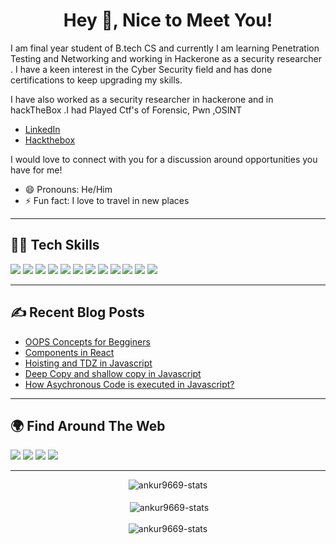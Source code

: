 <h1 align="center">Hey 👋, Nice to Meet You!</h1>


<div align="center">

<!-- ![Header Image](https://github.com/hsnice16/hsnice16/blob/main/Linked_Header_2.PNG) -->

</div>

I am final year student of B.tech CS and currently I am learning Penetration Testing and Networking and working in Hackerone as a security researcher . I have a keen interest in the Cyber Security field and has done certifications to keep upgrading my skills.


I have also worked as a security researcher  in hackerone and in hackTheBox .I had Played Ctf's of Forensic, Pwn ,OSINT


- [LinkedIn](https://www.linkedin.com/in/sanskar-r-2437381a1)
- [Hackthebox](https://app.hackthebox.com/profile/300428)

I would love to connect with you for a discussion around opportunities you have for me!

- 😄 Pronouns: He/Him
- ⚡ Fun fact: I love to travel in new places 

---

## 👨‍💻 Tech Skills

![](https://img.shields.io/badge/HTML5-E34F26?style=for-the-badge&logo=html5&logoColor=white)
![](https://img.shields.io/badge/CSS3-1572B6?style=for-the-badge&logo=css3&logoColor=white)
![](https://img.shields.io/badge/JavaScript-F7DF1E?style=for-the-badge&logo=javascript&logoColor=black)
![](https://img.shields.io/badge/Node.js-43853D?style=for-the-badge&logo=node.js&logoColor=white)
![](https://img.shields.io/badge/TypeScript-007ACC?style=for-the-badge&logo=typescript&logoColor=white)
![](https://img.shields.io/badge/React-20232A?style=for-the-badge&logo=react&logoColor=61DAFB)
![](https://img.shields.io/badge/Markdown-000000?style=for-the-badge&logo=markdown&logoColor=white)
![](https://img.shields.io/badge/Git-F05032?style=for-the-badge&logo=git&logoColor=white)
![](https://img.shields.io/badge/Netlify-00C7B7?style=for-the-badge&logo=netlify&logoColor=white)
![](https://img.shields.io/badge/Java-eb4c34?style=for-the-badge&logo=java&logoColor=black)
![](https://img.shields.io/badge/Android-51fc42?style=for-the-badge&logo=android&logoColor=black)
![](https://img.shields.io/badge/redux-0AC97F?style=for-the-badge&logo=redux&logoColor=white)

---

## ✍️ Recent Blog Posts

<!-- <table align="center">
  <tr>
    <td width="50%"> -->

<!-- BLOG-POST-LIST:START -->

- [OOPS Concepts for Begginers](https://hashnode.com/post/oops-concepts-easily-explained-ckseoyss00nttt2s1hl0jha0x)
- [Components in React](https://hashnode.com/post/lets-learn-about-components-in-react-js-ckonynmna0edz6ds1a6rc3f5e)
- [Hoisting and TDZ in Javascript](https://hashnode.com/post/what-is-hoisting-in-javascript-and-temporal-dead-zone-cky9ukzkj1btp5ns14v7n68pi)
- [Deep Copy and shallow copy in Javascript](https://hashnode.com/post/what-is-deep-copy-and-shallow-copy-in-javascript-ckyd72pjr03o03ks15joi5uor)
- [How Asychronous Code is executed in Javascript?](https://hashnode.com/post/how-asynchronous-code-is-executed-in-javascript-cky77u6hy0hk75ns1gqz50gu2)

<!-- BLOG-POST-LIST:END -->

<!-- </td>
  </tr>
</table> -->

---

## 🌍 Find Around The Web

<a href="https://github.com/Ankur9669"><img src="https://img.shields.io/badge/GitHub-100000?style=for-the-badge&logo=github&logoColor=white"/></a>
<a href="https://www.linkedin.com/in/ankur-gupta-0805a11a7/"><img src="https://img.shields.io/badge/LinkedIn-0077B5?style=for-the-badge&logo=linkedin&logoColor=white"/></a>
<a href="https://www.instagram.com/_.ankur._1904/"><img src="https://img.shields.io/badge/Instagram-E4405F?style=for-the-badge&logo=instagram&logoColor=white"/></a>
<a href="https://hashnode.com/@Ankur9669"><img src="https://img.shields.io/badge/Hashnode-2962FF?style=for-the-badge&logo=hashnode&logoColor=white"/></a>

---

<div align="center"><img align="center" src="https://github-readme-stats.vercel.app/api/top-langs?username=ankur9669&show_icons=true&locale=en&layout=compact" alt="ankur9669-stats" /></div>

<br>

<div align="center">&nbsp;<img align="center" src="https://github-readme-stats.vercel.app/api?username=ankur9669&show_icons=true&locale=en" alt="ankur9669-stats" />
</div>

<br>

<div align="center"><img align="center" src="https://github-readme-streak-stats.herokuapp.com/?user=ankur9669&" alt="ankur9669-stats" /></div>
